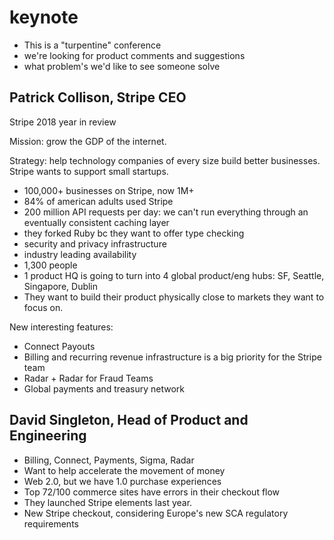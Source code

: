 # keynote

- This is a "turpentine" conference
- we're looking for product comments and suggestions
- what problem's we'd like to see someone solve 

## Patrick Collison, Stripe CEO

Stripe 2018 year in review

Mission: grow the GDP of the internet.

Strategy: help technology companies of every size build better businesses. Stripe wants
to support small startups.

- 100,000+ businesses on Stripe, now 1M+
- 84% of american adults used Stripe
- 200 million API requests per day: we can't run everything through an eventually consistent caching layer
- they forked Ruby bc they want to offer type checking
- security and privacy infrastructure
- industry leading availability
- 1,300 people
- 1 product HQ is going to turn into 4 global product/eng hubs: SF, Seattle, Singapore, Dublin
- They want to build their product physically close to markets they want to focus on.

New interesting features:

- Connect Payouts
- Billing and recurring revenue infrastructure is a big priority for the Stripe team
- Radar + Radar for Fraud Teams
- Global payments and treasury network 

## David Singleton, Head of Product and Engineering

- Billing, Connect, Payments, Sigma, Radar
- Want to help accelerate the movement of money
- Web 2.0, but we have 1.0 purchase experiences
- Top 72/100 commerce sites have errors in their checkout flow
- They launched Stripe elements last year.
- New Stripe checkout, considering Europe's new SCA regulatory requirements

